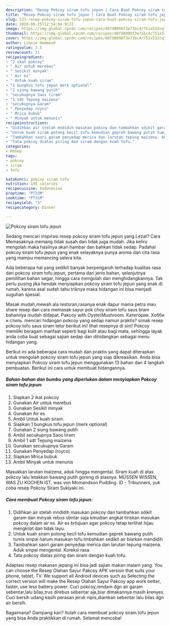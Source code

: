 ```yaml
---
description: "Resep Pokcoy siram tofu jepun | Cara Buat Pokcoy siram tofu jepun Yang Mudah Dan Praktis"
title: "Resep Pokcoy siram tofu jepun | Cara Buat Pokcoy siram tofu jepun Yang Mudah Dan Praktis"
slug: 533-resep-pokcoy-siram-tofu-jepun-cara-buat-pokcoy-siram-tofu-jepun-yang-mudah-dan-praktis
date: 2020-08-25T12:54:04.917Z
image: https://img-global.cpcdn.com/recipes/d8fd8098f3e71bc4/751x532cq70/pokcoy-siram-tofu-jepun-foto-resep-utama.jpg
thumbnail: https://img-global.cpcdn.com/recipes/d8fd8098f3e71bc4/751x532cq70/pokcoy-siram-tofu-jepun-foto-resep-utama.jpg
cover: https://img-global.cpcdn.com/recipes/d8fd8098f3e71bc4/751x532cq70/pokcoy-siram-tofu-jepun-foto-resep-utama.jpg
author: Linnie Hammond
ratingvalue: 3.5
reviewcount: 11
recipeingredient:
- "2 ikat pokcoy"
- " Air untuk merebus"
- " Sesikit minyak"
- " Air es"
- " Untuk kuah siram"
- "1 bungkus tofu jepun merk optional"
- "2 siung bawang putih"
- "secukupnya Saos tiram"
- "1 sdt Tepung maizena"
- "secukupnya Garam"
- " Penyedap royco"
- " Mrica bubuk"
- " Minyak untuk menunis"
recipeinstructions:
- "Didihkan air stelah mndidih masukan pokcoy dan tambahkan sdikit garam dan minyak rebus sbntar saja kmudian angkat tiriskan masukan pokcoy dalam air es. Air es brtujuan agar pokcoy tetap terlihat hijau mengkilat dan tidak layu."
- "Untuk kuah siram potong kecil tofu kemudian geprek bawang putih tumis smpai harum masukan tofu tmbahkan sedikit air biarkan mendidih"
- "Tambahkan saori garam penyedap merica dan larutan tepung maizena. Aduk smpai mengental. Koreksi rasa."
- "Tata pokcoy diatas piring dan siram dengan kuah tofu."
categories:
- Resep
tags:
- pokcoy
- siram
- tofu

katakunci: pokcoy siram tofu 
nutrition: 145 calories
recipecuisine: Indonesian
preptime: "PT22M"
cooktime: "PT31M"
recipeyield: "3"
recipecategory: Dinner

---
```



![Pokcoy siram tofu jepun](https://img-global.cpcdn.com/recipes/d8fd8098f3e71bc4/751x532cq70/pokcoy-siram-tofu-jepun-foto-resep-utama.jpg)

Sedang mencari inspirasi resep pokcoy siram tofu jepun yang Lezat? Cara Memasaknya memang tidak susah dan tidak juga mudah. Jika keliru mengolah maka hasilnya akan hambar dan bahkan tidak sedap. Padahal pokcoy siram tofu jepun yang enak selayaknya punya aroma dan cita rasa yang mampu memancing selera kita.

Ada beberapa hal yang sedikit banyak berpengaruh terhadap kualitas rasa dari pokcoy siram tofu jepun, pertama dari jenis bahan, selanjutnya pemilihan bahan segar, hingga cara mengolah dan menghidangkannya. Tak perlu pusing jika hendak menyiapkan pokcoy siram tofu jepun yang enak di rumah, karena asal sudah tahu triknya maka hidangan ini bisa menjadi suguhan spesial.

Masak mudah,mewah ala restoran,rasanya enak dapur mama petra mau share resep dan cara memasak sayur pok choy siram tofu saus tiram bahannya mudah didapat. Pakcoy with OysterMushroom. Категория. Хобби и стиль. mencari hidangan pokcoy yang sedap namun praktis? simak resep pokcoy tofu saus siram telur berikut ini! lihat resepnya di sini! Pokcoy memiliki beragam manfaat seperti bagi kulit atau bagi mata, sehingga layak anda coba buat sebagai sajian sedap dan dihidangkan sebagai menu hidangan yang.


Berikut ini ada beberapa cara mudah dan praktis yang dapat diterapkan untuk mengolah pokcoy siram tofu jepun yang siap dikreasikan. Anda bisa menyiapkan Pokcoy siram tofu jepun menggunakan 13 bahan dan 4 langkah pembuatan. Berikut ini cara untuk membuat hidangannya.

<!--inarticleads1-->

##### Bahan-bahan dan bumbu yang diperlukan dalam menyiapkan Pokcoy siram tofu jepun:

1. Siapkan 2 ikat pokcoy
1. Gunakan  Air untuk merebus
1. Gunakan  Sesikit minyak
1. Gunakan  Air es
1. Ambil  Untuk kuah siram:
1. Siapkan 1 bungkus tofu jepun (merk optional)
1. Gunakan 2 siung bawang putih
1. Ambil secukupnya Saos tiram
1. Ambil 1 sdt Tepung maizena
1. Gunakan secukupnya Garam
1. Gunakan  Penyedap (royco)
1. Siapkan  Mrica bubuk
1. Ambil  Minyak untuk menunis


Masukkan larutan maizena, aduk hingga mengental. Siram kuah di atas pokcoy lalu letakkan bawang putih goreng di atasnya. MÜSSEN WISSEN, WAS ZU KOCHEN IST, was von Momandson Pudding. ID - Tribunners, yuk coba resep Pokcoy Siram Sukiyaki ini. 

<!--inarticleads2-->

##### Cara membuat Pokcoy siram tofu jepun:

1. Didihkan air stelah mndidih masukan pokcoy dan tambahkan sdikit garam dan minyak rebus sbntar saja kmudian angkat tiriskan masukan pokcoy dalam air es. Air es brtujuan agar pokcoy tetap terlihat hijau mengkilat dan tidak layu.
1. Untuk kuah siram potong kecil tofu kemudian geprek bawang putih tumis smpai harum masukan tofu tmbahkan sedikit air biarkan mendidih
1. Tambahkan saori garam penyedap merica dan larutan tepung maizena. Aduk smpai mengental. Koreksi rasa.
1. Tata pokcoy diatas piring dan siram dengan kuah tofu.


Adaptasi resep makanan jepang ini bisa jadi sajian makan malam yang. You can choose the Resep Olahan Sayur Pakcoy APK version that suits your phone, tablet, TV. We support all Android devices such as Selecting the correct version will make the Resep Olahan Sayur Pakcoy app work better, faster, use less battery power. Cuci pokcoy,rendam dgn air garam sebentar,lalu bilas,trus direbus sebentar aja,biar dimakannya masih krenyes. Cuci bersih udang kasih perasan jeruk nipis,diamkan sebentar lalu bilas dgn air bersih. 

Bagaimana? Gampang kan? Itulah cara membuat pokcoy siram tofu jepun yang bisa Anda praktikkan di rumah. Selamat mencoba!
